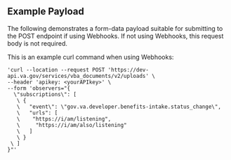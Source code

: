 ## Example Payload

The following demonstrates a form-data payload suitable for submitting to the POST endpoint if using Webhooks. If not using Webhooks, this request body is not required. 

This is an example curl command when using Webhooks:

```
'curl --location --request POST 'https://dev-api.va.gov/services/vba_documents/v2/uploads' \
--header 'apikey: <yourAPIkey>' \
--form 'observers="{
  \"subscriptions\": [
   \ {
   \   "event\": \"gov.va.developer.benefits-intake.status_change\",
   \   "urls": [
   \   	"https://i/am/listening",
   \     "https://i/am/also/listening"
   \   ]
   \ }
 \ ]
}"'
```
